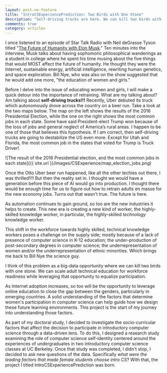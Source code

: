 ```yaml
---
layout: post-no-feature
title: "IntroCSExperiencePrediction: Two Birds with One Stone"
description: "Self-driving trucks are here. We can kill two birds with one stone."
comments: true
category: articles
---
```

I once listened to an episode of Star Talk Radio with Neil deGrasse Tyson titled "[The Future of Humanity with Elon Musk](https://www.startalkradio.net/show/the-future-of-humanity-with-elon-musk/)." Ten minutes into the interview, Musk talks about having sophomoric philosophical wanderings as a student in college where he spent his time musing about the five things that would MOST affect the future of humanity. He thought they were the Internet, sustainable energy, artificial intelligence, rewriting human genetics, and space exploration. Bill Nye, who was also on the show suggested that he would add one more, "the education of women and girls."

Before I delve into the issue of educating women and girls, I will make a quick detour into the importance of retraining. What are my talking about? Am talking about **self-driving trucks!!!** Recently, Uber debuted its truck which autonomously drove across the country on a beer run. Take a look at the two maps below. The map on the left shows the results of the 2016 Presidential Election, while the one on the right shows the most common jobs in each state. Some have said President-elect Trump won because of the loss of jobs and general neglect of America’s rural areas. I happen to be one of those that believes this hypothesis. If I am correct, then self-driving trucks are going to destabilize the US even more. Except for Utah and Florida, the most common job in the states that voted for Trump is Truck Driver!.

![The result of the 2016 Presidential election, and the most common jobs in each state]({{ site.url }}/images/CSExperience/map_election_jobs.png)


Once the Otto Uber beer run happened, like all the other techies out there, I was thrilled!!!! But then the reality set in. I thought we would have a generation before this piece of AI would go into production. I thought there would be enough time for us to figure out how to retrain adults en masse for the new economy jobs. Turns out that wasn't true. The future is here.

As automation continues to gain ground, so too are the new industries it helps to create. This new era is creating a new kind of worker, the highly-skilled knowledge worker, in particular, the highly-skilled *technology* knowledge worker.

This shift in the workforce towards highly skilled, technical knowledge workers poses a challenge on the supply side; mostly because of a lack of presence of computer science in K-12 education; the under-production of post-secondary degrees in computer science;  the underrepresentation of women and/or the underrepresentation of ethnic minorities. Which brings me back to Bill Nye the science guy.

I think of this problem as a big-data opportunity where we can kill two birds with one stone. We can scale adult technical education for workforce readiness while leveraging that opportunity to equalize participation.

As Internet adoption increases, so too will be the opportunity to leverage online education to close the gap between the genders, particularly in emerging countries. A solid understanding of the factors that determine women's participation in computer science can help guide how we design these future learning environments.  This project is the start of my journey into understanding those factors.

As part of my doctoral study, I decided to investigate the socio-curricular factors that affect the decision to participate in introductory computer science through a data-driven lens. To do this, I designed a research study examining the role of computer science self-identity centered around the experiences of undergraduates in two introductory computer science classes at UC Berkeley. Once that study was completed, I didn't stop, I decided to ask new questions of the data. Specifically *what were the leading factors that made female students choose intro CS*? With that, the project I titled IntroCSExperiencePrediction was born.
